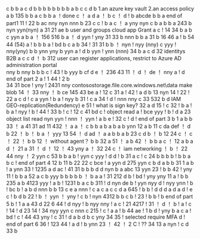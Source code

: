 c
b
b
a
c  d
b
b
b
b
b
b
b
b
a
b
c
c
d
b
1.an azure key vault  2.an access policy
a
b
135
b
b
a
c
b
b
a ！done
c ！
a
d
a ！ b
c ！
d ! b
abcde
b
b
a end of part1
11 !   22
b
ac
nny
nyn nnn
b
23
c
c !
b
a
c ！
a
yny nyn
c
b
a
b
b
a
243
b
nyn yyn(nyn)
a
31  21
ae
b
user and groups  cloud app   Grant
a
c !
14
34
b
a
b
c
yyn
a
b
a ！
156  516
b
a ！ d
yyn ! yny
31
33
b
nnn
b
b
a
31
b
16 46
a !
b
54  44 (54)
a ! b
b
b
a !
bd
b
c
a  b
34 ! 31
31
b
b ！
nyn ! nyy (nny)
c
yyy ! nny(yny)
b
b
ynn yny
b
yyn
a ! d
b
yyn ! ynn (nnn)
34 
b
a
c
d
32
identitys B2B
a c
c
d ！  b
312
user can register applications, restrict to Azure AD administration portal  
nny
b
nny
b
b
b
c !
43 !
b
yyy
b
cf
d
e ！
236
43
11 ！
d ！
de ！
nny
a !
d   end of part 2
a !       1
44 !      2
b  
34 
31
bce !
yny !
2431 
nny
contosostorage.file.core.windows.net\data
make blob
14 ！
33
nny ！
b
ce
145
43
be
a !
12
c
31
a !
42 !
a
d
b
13
nyn
14 !
22 !
22
a
c
d !
c
a
yyn !
b
a !
nyy
b
31 !
c
a
34 !
d !
nnn
nny
c
33
532
b
d
IAM  GEO-replication(Redundency)
e
51 !  what is sign key?
32
a
d
15 !
c
32 !
b
a !
b
a !
nyy !
b !
44 !
33
b !
c !
12
c
41
bd
c !
object  read
a !
bce
yyy !
b !
d 
a
23
object list read
nyn
yyn !
nnn ！
yyn !
a
b
e !
32
c !
d !  end of part 3
b    1
a
b
b
33 ！
a
41
31
ad
11
432 ！
a 
a ！
c
b
b
a
b
a
b
a
b
ynn
12
a
b
11
c
da
def ！
d
b
22 ！
b ！
b
a ！
yyy
13
54 ！
d
ad ！
a
a
b
b
a
b
23
c
d
b ！
b
12
24
c ！
c ！
22 ！
b
b
12 ！  without agent？
b
b
32
a
51 ！
a
b
42 ！
b
b
a
c ！
12
a
b
a
d ！
21
a
31 ！
d ！
12 ！
43
yny
a ！
32
24
c ！
iam  networking ！
b ！
22
44
nny ！
2
yyn
c
53
b
b
a
b !
yyn
c
yyy !
d
d !
b
31
a
c !
c 
24
b
b
b
b !
b
b
a
b
c !  end of part 4
12
b
11
b
22
22
c
bce !
a
yyn
d
275
yyn
c
b
d
a
b
b
31
1
a
b !
a
ynn
33 !
1235
a
d
ac !
41
31
b
b
b
d
d
nyn
b
a
abc
13
yyn
23 !
b
b
42 !
yny
11 !
b
b
a 52
a
c
b
yyy
b
b
b
b
b ！
b
a
a !
31
212
d
b !
bd !
yny
yny
11
a !
b
b
235
a
b
4123 
yyy !
a
b !
1231
b
a
c
b
311 !
d
nyn
de
b !
yyn
nyy
d !
nyy
ynn !
b !
bc
b !
a 
b
d
nnn
b
b
13
c
e
a
nnn !
c
a
c
a
c
c
d
a
645 !
b
b !
d
d
d
a
d
a
d !
e
c !
b
d
b
22 !
b ！
yyn ！
yny !
c
b !
nyn
4312
b
b
c
b !
23 !
b
b !
b    end of part 5
b !  1
a
a
43
d
22  6
44 !
d
nyy !
b
nyy
nny !
a
c !
21
4217 !
31 ！
d ！
b !
a !
c !
14 !
d  23
14 !
34
nyy
yyn
c
nnn
c
215 !
c !
a
a !
b
44
ae !
1
b
d !
yny
b
a
c
a !
bd !
c !
44
43
yny !
c
31 !
d
a
b
d
b
c
yny
34
35 !
selected require MFA
d !  end of part 6
36 !
123
44 !
a
d !
b
ynn
23 ！
42 ！
2
C !
??
34
13
a
nyn !
c
d
33
b 
